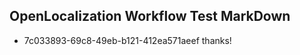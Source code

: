 ## OpenLocalization Workflow Test MarkDown

* 7c033893-69c8-49eb-b121-412ea571aeef 
thanks!



<!--HONumber=Jan16_HO4-->
